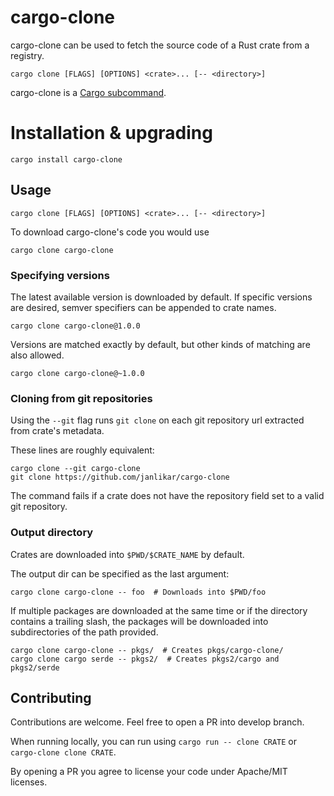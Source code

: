 # cargo-clone

cargo-clone can be used to fetch the source code of a Rust crate from a registry.

    cargo clone [FLAGS] [OPTIONS] <crate>... [-- <directory>]

cargo-clone is a [Cargo subcommand](https://github.com/rust-lang/cargo/wiki/Third-party-cargo-subcommands).

# Installation & upgrading

    cargo install cargo-clone

## Usage

    cargo clone [FLAGS] [OPTIONS] <crate>... [-- <directory>]

To download cargo-clone's code you would use

    cargo clone cargo-clone


### Specifying versions
The latest available version is downloaded by default.
If specific versions are desired, semver specifiers can be appended to crate names. 


    cargo clone cargo-clone@1.0.0

Versions are matched exactly by default, but other kinds of matching are also allowed.

    cargo clone cargo-clone@~1.0.0


### Cloning from git repositories
Using the `--git` flag runs `git clone` on each git repository url extracted from crate's metadata.

These lines are roughly equivalent:

    cargo clone --git cargo-clone
    git clone https://github.com/janlikar/cargo-clone

The command fails if a crate does not have the repository field set to a valid git repository.


### Output directory
Crates are downloaded into `$PWD/$CRATE_NAME` by default.

The output dir can be specified as the last argument:

    cargo clone cargo-clone -- foo  # Downloads into $PWD/foo

If multiple packages are downloaded at the same time or if the directory contains a trailing slash,
the packages will be downloaded into subdirectories of the path provided.

    cargo clone cargo-clone -- pkgs/  # Creates pkgs/cargo-clone/
    cargo clone cargo serde -- pkgs2/  # Creates pkgs2/cargo and pkgs2/serde


## Contributing
Contributions are welcome. Feel free to open a PR into develop branch.

When running locally, you can run using `cargo run -- clone CRATE` or `cargo-clone clone CRATE`.

By opening a PR you agree to license your code under Apache/MIT licenses.
